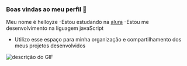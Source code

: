 ### Boas vindas ao meu perfil 💙
Meu nome é helloyze
-Estou estudando na [alura](https://cursos.alura.com.br/user/helloyze-santos)
-Estou me desenvolvimento na liguagem javaScript
- Utilizo esse espaço para minha organização e compartilhamento dos meus projetos desenvolvidos

![descrição do GIF](https://www.google.com/url?sa=i&url=https%3A%2F%2Fanimesher.com%2Fentry%2Fmonkey-d.-luffy-one-piece-359411%2F&psig=AOvVaw0Ca93rK4QtQr4o6jrlT4F7&ust=1722950355496000&source=images&cd=vfe&opi=89978449&ved=0CA4QjRxqFwoTCPCjrLT43YcDFQAAAAAdAAAAABBa)
